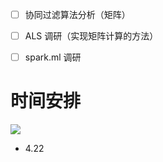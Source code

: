 - [ ] 协同过滤算法分析（矩阵）
- [ ] ALS 调研（实现矩阵计算的方法）
- [ ] spark.ml 调研



# 时间安排

![](http://ww1.sinaimg.cn/large/005N2p5vly1fqlevksg24j31400yokah.jpg)


- 4.22


